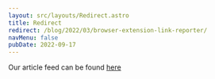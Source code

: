 ```yaml
---
layout: src/layouts/Redirect.astro
title: Redirect
redirect: /blog/2022/03/browser-extension-link-reporter/
navMenu: false
pubDate: 2022-09-17
---
```

<div>
Our article feed can be found <a href="/blog/2022/03/browser-extension-link-reporter/">here</a>
</div>
